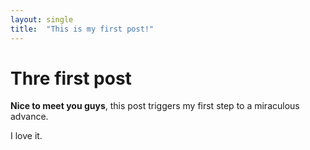 ```yaml
---
layout: single
title:  "This is my first post!"
---
```


# Thre first post

**Nice to meet you guys**, this post triggers my first step to a miraculous advance.

I love it.
